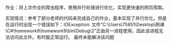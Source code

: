 作业：将上次作业的爬虫程序，使用并行处理进行优化，实现更快速的网页爬取。

实现情况：参考了部分老师的代码来完成自己的作业，基本实现了并行优化。但是在运行时出现一个错误如下：IOException: 文件“C:\Users\75851\Desktop\网课\C#\homework9\homework9\bin\Debug\2”正由另一进程使用，因此该进程无法访问此文件。有时能正常运行。
最终未能解决该问题
